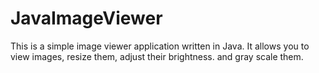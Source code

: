 # JavaImageViewer
This is a simple image viewer application written in Java. It allows you to view images, resize them, adjust their brightness. and gray scale them.
